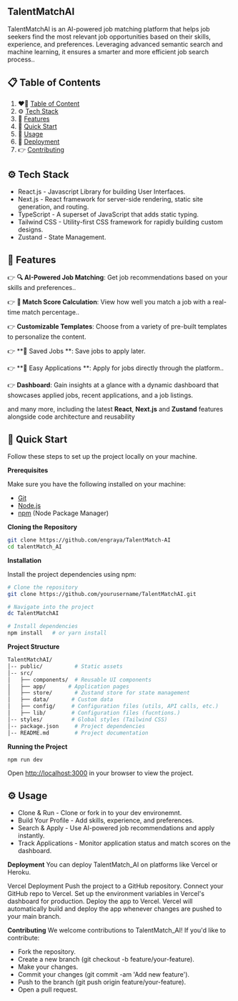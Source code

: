 ## <a name="core">TalentMatchAI</a>

TalentMatchAI is an AI-powered job matching platform that helps job seekers find the most relevant job opportunities based on their skills, experience, and preferences. Leveraging advanced semantic search and machine learning, it ensures a smarter and more efficient job search process..

## 📋 <a name="table">Table of Contents</a>

1. ❤️‍🔥 [Table of Content](#table)
2. ⚙️ [Tech Stack](#tech-stack)
3. 🔋 [Features](#features)
4. 🤸 [Quick Start](#quick-start)
5. 🤸 [Usage](#usage)
6. 🚀 [Deployment](#more)
7. 👉 [Contributing](#more)


## <a name="tech-stack">⚙️ Tech Stack</a>

- React.js - Javascript Library for building User Interfaces.
- Next.js - React framework for server-side rendering, static site generation, and routing.
- TypeScript - A superset of JavaScript that adds static typing.
- Tailwind CSS - Utility-first CSS framework for rapidly building custom designs.
- Zustand - State Management.


## <a name="features">🔋 Features</a>

👉 **🔍 AI-Powered Job Matching**: Get job recommendations based on your skills and preferences..

👉 **🎯 Match Score Calculation**: View how well you match a job with a real-time match percentage..

👉 **Customizable Templates**: Choose from a variety of pre-built templates to personalize the content.

👉 **💾 Saved Jobs **:  Save jobs to apply later.

👉 **📝 Easy Applications **: Apply for jobs directly through the platform..

👉 **Dashboard**: Gain insights at a glance with a dynamic dashboard that showcases applied jobs, recent applications, and a job listings.


and many more, including the latest **React**, **Next.js** and **Zustand** features alongside code architecture and
reusability

## <a name="quick-start">🤸 Quick Start</a>

Follow these steps to set up the project locally on your machine.

**Prerequisites**

Make sure you have the following installed on your machine:

- [Git](https://git-scm.com/)
- [Node.js](https://nodejs.org/en)
- [npm](https://www.npmjs.com/) (Node Package Manager)

  
**Cloning the Repository**

```bash
git clone https://github.com/engraya/TalentMatch-AI
cd talentMatch_AI
```

**Installation**

Install the project dependencies using npm:

```bash
# Clone the repository
git clone https://github.com/yourusername/TalentMatchAI.git

# Navigate into the project
dc TalentMatchAI

# Install dependencies
npm install   # or yarn install
```

**Project Structure**

```bash
TalentMatchAI/
│-- public/          # Static assets
│-- src/
│   ├── components/  # Reusable UI components
│   ├── app/       # Application pages
│   ├── store/       # Zustand store for state management
│   ├── data/       # Custom data
│   ├── config/     # Configuration files (utils, API calls, etc.)
│   ├── lib/        # Configuration files (fucntions.)
│-- styles/         # Global styles (Tailwind CSS)
│-- package.json     # Project dependencies
│-- README.md        # Project documentation
```


**Running the Project**

```bash
npm run dev
```

Open [http://localhost:3000](http://localhost:3000) in your browser to view the project.


## <a name="usage">⚙️ Usage</a>

- Clone & Run - Clone or fork in to your dev environemnt.
- Build Your Profile - Add skills, experience, and preferences.
- Search & Apply - Use AI-powered job recommendations and apply instantly.
- Track Applications - Monitor application status and match scores on the dashboard.


**Deployment**
You can deploy TalentMatch_AI on platforms like Vercel or Heroku.

Vercel Deployment
Push the project to a GitHub repository.
Connect your GitHub repo to Vercel.
Set up the environment variables in Vercel's dashboard for production.
Deploy the app to Vercel.
Vercel will automatically build and deploy the app whenever changes are pushed to your main branch.


**Contributing**
We welcome contributions to TalentMatch_AI! If you'd like to contribute:

- Fork the repository.
- Create a new branch (git checkout -b feature/your-feature).
- Make your changes.
- Commit your changes (git commit -am 'Add new feature').
- Push to the branch (git push origin feature/your-feature).
- Open a pull request.
